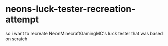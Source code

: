 # neons-luck-tester-recreation-attempt
so i want to recreate NeonMinecraftGamingMC's luck tester that was based on scratch
